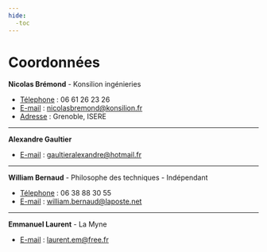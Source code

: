 ```yaml
---
hide:
  -toc
---
```


# Coordonnées


**Nicolas Brémond** - Konsilion ingénieries

* <u>Télephone</u> : 06 61 26 23 26
* <u>E-mail</u> : nicolasbremond@konsilion.fr
* <u>Adresse</u> : Grenoble, ISERE

---

**Alexandre Gaultier**

* <u>E-mail</u> : gaultieralexandre@hotmail.fr

---

**William Bernaud** - Philosophe des techniques - Indépendant

* <u>Télephone</u> : 06 38 88 30 55
* <u>E-mail</u> : william.bernaud@laposte.net

---

**Emmanuel Laurent** - La Myne

* <u>E-mail</u> : laurent.em@free.fr




<br>

<style>
  .md-content__button {
    display: none;
  }
</style>